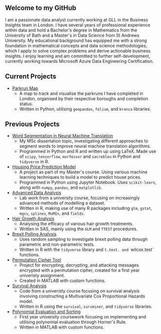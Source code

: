 ## Welcome to my GitHub

I am a passionate data analyst currently working at GLL in the Business Insights team in London. I have several years of professional experience within data and hold a Bachelor's degree in Mathematics from the University of Bath and a Master's in Data Science from St Andrews University. My educational background has equipped me with a strong foundation in mathematical concepts and data science methodologies, which I apply to solve complex problems and derive actionable business insights. I enjoy learning and am committed to further self-development, currently working towards Microsoft Azure Data Engineering Certification. 

## Current Projects

* [Parkrun Map](https://github.com/acurtis869/Parkrun-map)
  * A map to track and visualise the parkruns I have completed in London, organised by their respective boroughs and completion status.
  * Written in Python, utilising `geopandas`, `folium`, and `branca` libraries.
 
## Previous Projects

* [Word Segmentation in Neural Machine Translation](https://github.com/acurtis869/Word-Segmentation-in-NMT)
  * My MSc dissertation topic, investigating different approaches to segment words to improve neural machine translation algorithms.
  * Programmed in Python and R and written up using LaTeX. Made use of `scipy`, `tensorflow`, `morfessor` and `sacrebleu` in Python and `tidyverse` in R.
* [Housing Price Prediction Model](https://github.com/acurtis869/housing-price-prediction)
  * A project as part of my Master's course. Using various machine learning techniques to build a model to predict house prices.
  * Programmed in Python using Jupyter Notebook. Uses `scikit-learn`, along with `numpy`, `pandas`, and `matplotlib`.
* [Advanced Data Analysis](https://github.com/acurtis869/advanced-data-analysis)
  * Lab work from a university course, focusing on increasingly advanced methods of modelling a dataset.
  * Written in R, making use of many R packages including `glm`, `gstat`, `mgcv`, `splines`, `MuMIn`, and `fields`.
* [Hair Growth Analysis](https://github.com/acurtis869/hair-growth-analysis)
  * Analysing the efficacy of various hair growth treatments.
  * Written in SAS, mainly using the `GLM` and `TTEST` procedures.
* [Brexit Polling Analysis](https://github.com/acurtis869/brexit-polling-analysis)
  * Uses random sampling to investigate brexit polling data through parametric and non-parametric tests.
  * Written in R with the `tidyverse` library and `t.test. and `wilcox.test` functions.
* [Permutation Cipher Tool](https://github.com/acurtis869/permutation-cipher-tool)
  * Project for encrypting, decrypting, and attacking messages encrypted with a permutation cipher, created for a first year univeristy assignment.
  * Created in MATLAB with custom functions.
* [Survival Analysis](https://github.com/acurtis869/survival-analysis)
  * Code from a univeristy course focusing on survival analysis involving constructing a Multivariate Cox Proportional Hazards model.
  * Written in R using the `survival`, `survminer`, and `tidyverse` libraries.
* [Polynomial Evaluation and Sorting](https://github.com/acurtis869/polynomial-evaluation-and-sorting)
  * First year university coursework focusing on implementing and utilising polynomial evaluation through Horner's Rule.
  * Written in MATLAB with custom functions.
